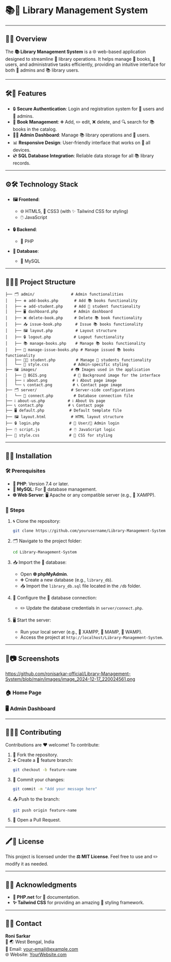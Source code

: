 # 📚📖 Library Management System

---

## 🌟✨ Overview

The **📚 Library Management System** is a 🌐 web-based application designed to streamline 📘 library operations. It helps manage 📖 books, 🙋 users, and administrative tasks efficiently, providing an intuitive interface for both 🔧 admins and 📚 library users.

---

## 🛠🔧 Features

- 🔒 **Secure Authentication**: Login and registration system for 🙋 users and 🔧 admins.
- 📖 **Book Management**: ➕ Add, ✏️ edit, ❌ delete, and 🔍 search for 📚 books in the catalog.
- 🧑‍💻 **Admin Dashboard**: Manage 📚 library operations and 🙋 users.
- 📊 **Responsive Design**: User-friendly interface that works on 📱 all devices.
- 💿 **SQL Database Integration**: Reliable data storage for all 📚 library records.

---

## ⚙️🛠 Technology Stack

- **🖼 Frontend**:

  - 🌐 HTML5, 🎨 CSS3 (with ✨ Tailwind CSS for styling)
  - 🖱️ JavaScript

- **🔒 Backend**:

  - 🐘 PHP

- **💾 Database**:

  - 🐬 MySQL

---

## 💂‍♂️📂 Project Structure

```
├── 🗂️ admin/                # Admin functionalities 
│   ├── ➕ add-books.php       # Add 📚 books functionality
│   ├── ➕ add-student.php     # Add 🙋 student functionality
│   ├── 🖥 dashboard.php       # Admin dashboard
│   ├── ❌ delete-book.php     # Delete 📚 book functionality
│   ├── 📥 issue-book.php      # Issue 📚 books functionality
│   ├── 🖼 layout.php          # Layout structure
│   ├── 🔒 logout.php          # Logout functionality
│   ├── 📚 manage-books.php    # Manage 📚 books functionality
│   ├── 📑 manage-issue-books.php # Manage issued 📚 books functionality
│   ├── 🧑‍🎓 student.php         # Manage 🙋 students functionality
│   └── 🎨 style.css           # Admin-specific styling
├── 🖼 images/               # 📷 Images used in the application
│   ├── 🌅 BGIS.png            # 🌌 Background image for the interface
│   ├── ℹ️ about.png           # ℹ️ About page image
│   └── 📞 contact.png         # 📞 Contact page image
├── 🗂️ server/               # Server-side configurations
│   └── 🔗 connect.php         # Database connection file
├── ℹ️ about-us.php          # ℹ️ About Us page
├── 📞 contact.php           # 📞 Contact page
├── 🖥 default.php           # Default template file
├── 🖼 layout.html           # HTML layout structure
├── 🔒 login.php             # 🙋 User/🔧 Admin login
├── 🖱️ script.js             # 🖱️ JavaScript logic
├── 🎨 style.css             # 🎨 CSS for styling
```

---

## 🚀✨ Installation

### 🛠 Prerequisites

- **🐘 PHP**: Version 7.4 or later.
- **🐬 MySQL**: For 💾 database management.
- **🌐 Web Server**: 🖥 Apache or any compatible server (e.g., 🐘 XAMPP).

### 🔧 Steps

1. 🌀 Clone the repository:

   ```bash
   git clone https://github.com/yourusername/Library-Management-System.git
   ```

2. 🗂️ Navigate to the project folder:

   ```bash
   cd Library-Management-System
   ```

3. 📥 Import the 💾 database:

   - Open **🌐 phpMyAdmin**.
   - ➕ Create a new database (e.g., `library_db`).
   - 📥 Import the `library_db.sql` file located in the `/db` folder.

4. 🔗 Configure the 💾 database connection:

   - ✏️ Update the database credentials in `server/connect.php`.

5. 🖥 Start the server:

   - Run your local server (e.g., 🐘 XAMPP, 🐘 MAMP, 🐘 WAMP).
   - Access the project at `http://localhost/Library-Management-System`.

---

## 🌟📷 Screenshots
https://github.com/ronisarkar-official/Library-Management-System/blob/main/images/image_2024-12-17_220024561.png
### 🏠 Home Page
 
### 🖥 Admin Dashboard

---

## 👨‍💻🤝 Contributing

Contributions are ❤️ welcome! To contribute:

1. 🍴 Fork the repository.
2. ➕ Create a 🌱 feature branch:
   ```bash
   git checkout -b feature-name
   ```
3. 📝 Commit your changes:
   ```bash
   git commit -m "Add your message here"
   ```
4. 📤 Push to the branch:
   ```bash
   git push origin feature-name
   ```
5. 📨 Open a Pull Request.

---

## 🖍️📜 License

This project is licensed under the **⚖️ MIT License**. Feel free to use and ✏️ modify it as needed.

---

## 🙌🙏 Acknowledgments

- **🐘 PHP.net** for 📄 documentation.
- **✨ Tailwind CSS** for providing an amazing 🎨 styling framework.

---

## 📧📞 Contact

**Roni Sarkar**\
📍 🌏 West Bengal, India\
📧 Email: [your-email@example.com](mailto:your-email@example.com)\
🌐 Website: [YourWebsite.com](https://yourwebsite.com)


